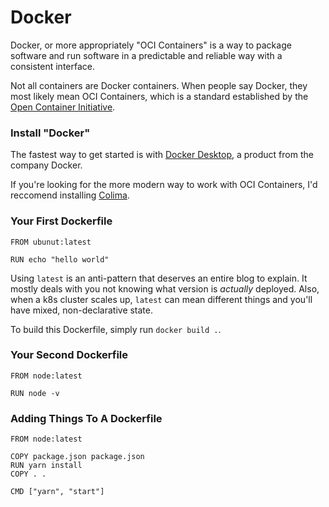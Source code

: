 # Docker

Docker, or more appropriately "OCI Containers" is a way to package software and run software in a predictable and reliable way with a consistent interface. 


Not all containers are Docker containers. When people say Docker, they most likely mean OCI Containers, which is a standard established by the [Open Container Initiative](https://opencontainers.org/). 


### Install "Docker"

The fastest way to get started is with [Docker Desktop](https://docs.docker.com/desktop/), a product from the company Docker.

If you're looking for the more modern way to work with OCI Containers, I'd reccomend installing [Colima](https://github.com/abiosoft/colima).

### Your First Dockerfile

```docker
FROM ubunut:latest

RUN echo "hello world"
```

Using `latest` is an anti-pattern that deserves an entire blog to explain. It mostly deals with you not knowing what version is _actually_ deployed. Also, when a k8s cluster scales up, `latest` can mean different things and you'll have mixed, non-declarative state. 

To build this Dockerfile, simply run `docker build .`. 

### Your Second Dockerfile

```docker
FROM node:latest

RUN node -v
```

### Adding Things To A Dockerfile

```docker
FROM node:latest

COPY package.json package.json
RUN yarn install
COPY . .

CMD ["yarn", "start"]
```
